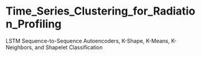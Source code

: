 # Time_Series_Clustering_for_Radiation_Profiling
LSTM Sequence-to-Sequence Autoencoders, K-Shape, K-Means, K-Neighbors, and Shapelet Classification
